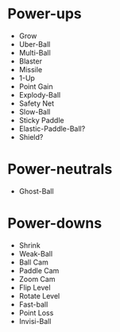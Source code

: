 # Power-ups #

  * Grow
  * Uber-Ball
  * Multi-Ball
  * Blaster
  * Missile
  * 1-Up
  * Point Gain
  * Explody-Ball
  * Safety Net
  * Slow-Ball
  * Sticky Paddle
  * Elastic-Paddle-Ball?
  * Shield?

# Power-neutrals #

  * Ghost-Ball

# Power-downs #

  * Shrink
  * Weak-Ball
  * Ball Cam
  * Paddle Cam
  * Zoom Cam
  * Flip Level
  * Rotate Level
  * Fast-ball
  * Point Loss
  * Invisi-Ball